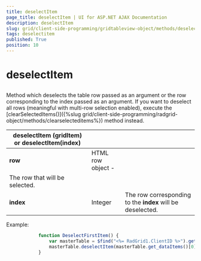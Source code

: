 ```yaml
---
title: deselectItem
page_title: deselectItem | UI for ASP.NET AJAX Documentation
description: deselectItem
slug: grid/client-side-programming/gridtableview-object/methods/deselectitem
tags: deselectitem
published: True
position: 10
---
```


# deselectItem



## 

Method which deselects the table row passed as an argument or the row corresponding to the index passed as an argument. If you want to deselect all rows (meaningful with multi-row selection enabled), execute the [clearSelectedItems()]({%slug grid/client-side-programming/radgrid-object/methods/clearselecteditems%}) method instead.


|  __deselectItem (gridItem) or deselectItem(index)__  |  |  |
| ------ | ------ | ------ |
| __row__ |HTML row object - <tr>|The row that will be selected.|
| __index__ |Integer|The row corresponding to the __index__ will be deselected.|

Example:

````JavaScript
	        function DeselectFirstItem() {
	            var masterTable = $find("<%= RadGrid1.ClientID %>").get_masterTableView();
	            masterTable.deselectItem(masterTable.get_dataItems()[0].get_element());
	        }  
````


